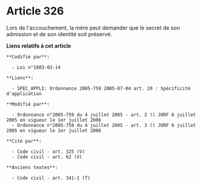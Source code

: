 # Article 326

Lors de l'accouchement, la mère peut demander que le secret de son admission et de son identité soit préservé.

**Liens relatifs à cet article**

	**Codifié par**:

	  - Loi n°1803-03-14

	**Liens**:

	  - SPEC_APPLI: Ordonnance 2005-759 2005-07-04 art. 20 : Spécificité d'application

	**Modifié par**:

	  - Ordonnance n°2005-759 du 4 juillet 2005 - art. 2 () JORF 6 juillet 2005 en vigueur le 1er juillet 2006
	  - Ordonnance n°2005-759 du 4 juillet 2005 - art. 3 () JORF 6 juillet 2005 en vigueur le 1er juillet 2006

	**Cité par**:

	  - Code civil - art. 325 (V)
	  - Code civil - art. 62 (V)

	**Anciens textes**:

	  - Code civil - art. 341-1 (T)

